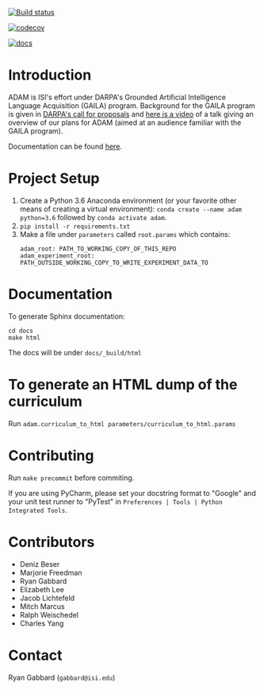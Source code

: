 
[![Build status](https://travis-ci.com/isi-vista/adam.svg?branch=master)](https://travis-ci.com/isi-vista/adam.svg?branch=master)

[![codecov](https://codecov.io/gh/isi-vista/adam/branch/master/graph/badge.svg)](https://codecov.io/gh/isi-vista/adam)

[![docs](https://readthedocs.org/projects/adam-language-learner/badge/?version=latest)](https://adam-language-learner.readthedocs.io/en/latest/)

# Introduction

ADAM is ISI's effort under DARPA's Grounded Artificial Intelligence Language Acquisition (GAILA) program.
Background for the GAILA program is given in [DARPA's call for proposals](https://www.fbo.gov/utils/view?id=b084633eb2501d60932bb77bf5ffb192)
and [here is a video](https://youtu.be/xGsIKHKqKdw) of a talk giving an overview of our plans for ADAM
(aimed at an audience familiar with the GAILA program).

Documentation can be found [here](https://adam-language-learner.readthedocs.io/en/latest/).

# Project Setup

1. Create a Python 3.6 Anaconda environment (or your favorite other means of creating a virtual environment): `conda create --name adam python=3.6` followed by `conda activate adam`.
2. `pip install -r requirements.txt`
3. Make a file under `parameters` called `root.params` which contains:
    ```
    adam_root: PATH_TO_WORKING_COPY_OF_THIS_REPO
    adam_experiment_root: PATH_OUTSIDE_WORKING_COPY_TO_WRITE_EXPERIMENT_DATA_TO
    ```

# Documentation

To generate Sphinx documentation:
```
cd docs
make html
```

The docs will be under `docs/_build/html`

# To generate an HTML dump of the curriculum

Run `adam.curriculum_to_html parameters/curriculum_to_html.params`

# Contributing

Run `make precommit` before commiting. 

If you are using PyCharm, please set your docstring format to "Google" and your unit test runner to "PyTest" in
`Preferences | Tools | Python Integrated Tools`.

# Contributors

* Deniz Beser
* Marjorie Freedman
* Ryan Gabbard
* Elizabeth Lee
* Jacob Lichtefeld
* Mitch Marcus
* Ralph Weischedel
* Charles Yang

# Contact

Ryan Gabbard (`gabbard@isi.edu`)

